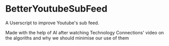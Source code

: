 # BetterYoutubeSubFeed
A Userscript to improve Youtube's sub feed.

Made with the help of AI after watching Technology Connections' video on the algoriths and why we should minimise our use of them
